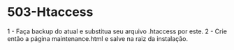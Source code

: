 # 503-Htaccess


1 - Faça backup do atual e substitua seu arquivo .htaccess por este.
2 - Crie então a página maintenance.html e salve na raiz da instalação.
